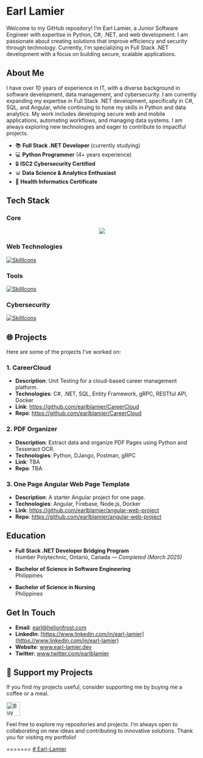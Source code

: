 # Earl Lamier

Welcome to my GitHub repository! I’m Earl Lamier, a Junior Software Engineer with expertise in Python, C#, .NET, and web development. I am passionate about creating solutions that improve efficiency and security through technology. Currently, I'm specializing in Full Stack .NET development with a focus on building secure, scalable applications.

## About Me

I have over 10 years of experience in IT, with a diverse background in software development, data management, and cybersecurity. I am currently expanding my expertise in Full Stack .NET development, specifically in C#, SQL, and Angular, while continuing to hone my skills in Python and data analytics. My work includes developing secure web and mobile applications, automating workflows, and managing data systems. I am always exploring new technologies and eager to contribute to impactful projects.

- 📚 **Full Stack .NET Developer** (currently studying)
- 💻 **Python Programmer** (4+ years experience)
- 🔒 **ISC2 Cybersecurity Certified**
- 📊 **Data Science & Analytics Enthusiast**
- 🏥 **Health Informatics Certificate**

## Tech Stack
### Core
<p align="center">
  <a href="https://skillicons.dev">
    <img src="https://skillicons.dev/icons?i=py,cs,angular,powershell,dotnet,anaconda" />
  </a>
</p>

### Web Technologies
[![SkillIcons](https://skillicons.dev/icons?i=js,ts,html,css,docker,figma,mysql,npm,postman)](https://skillicons.dev)<br/>

### Tools

[![SkillIcons](https://skillicons.dev/icons?i=django,visualstudio,azure,aws,wordpress,ps)](https://skillicons.dev)<br/>

### Cybersecurity

[![SkillIcons](https://skillicons.dev/icons?i=kali,linux,ubuntu)](https://skillicons.dev)<br/>


## 🌐 Projects

Here are some of the projects I’ve worked on:

### 1. **CareerCloud**
- **Description**: Unit Testing for a cloud-based career management platform.
- **Technologies**: C#, .NET, SQL, Entity Framework, gRPC, RESTful API, Docker
- **Link**: https://github.com/earlblamier/CareerCloud
- **Repo**: https://github.com/earlblamier/CareerCloud

### 2. **PDF Organizer**
- **Description**: Extract data and organize PDF Pages using Python and Tesseract OCR.
- **Technologies**: Python, DJango, Postman, gRPC
- **Link**: TBA
- **Repo**: TBA

### 3. **One Page Angular Web Page Template**
- **Description**: A starter Angular project for one page.
- **Technologies**: Angular, Firebase, Node.js, Docker
- **Link**: https://github.com/earlblamier/angular-web-project
- **Repo**: https://github.com/earlblamier/angular-web-project


## Education

- **Full Stack .NET Developer Bridging Program**  
  Humber Polytechnic, Ontario, Canada — *Completed (March 2025)*
  
- **Bachelor of Science in Software Engineering**  
  Philippines

- **Bachelor of Science in Nursing**  
  Philippines

## Get In Touch

- **Email**: earl@helionfrost.com
- **LinkedIn**: [https://www.linkedin.com/in/earl-lamier](https://www.linkedin.com/in/earl-lamier)
- **Website**: www.earl-lamier.dev
- **Twitter**: www.twitter.com/earlblamier

## 💖 Support my Projects
If you find my projects useful, consider supporting me by buying me a coffee or a meal. 

<a href='https://ko-fi.com/H2H41CSNSG' target='_blank'><img height='36' style='border:0px;height:36px;' src='https://storage.ko-fi.com/cdn/kofi2.png?v=6' border='0' alt='Buy Me a Coffee at ko-fi.com' /></a>

Feel free to explore my repositories and projects. I’m always open to collaborating on new ideas and contributing to innovative solutions. Thank you for visiting my portfolio!

=======
[# Earl-Lamier](https://github.com/earlblamier)


<!--
**earlblamier/earlblamier** is a ✨ _special_ ✨ repository because its `README.md` (this file) appears on your GitHub profile.

Here are some ideas to get you started:

- 🔭 I’m currently working on ...
- 🌱 I’m currently learning ...
- 👯 I’m looking to collaborate on ...
- 🤔 I’m looking for help with ...
- 💬 Ask me about ...
- 📫 How to reach me: ...
- 😄 Pronouns: ...
- ⚡ Fun fact: ...
-->

